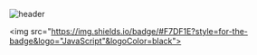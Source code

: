 ![header](https://capsule-render.vercel.app/api?type=waving&color=auto&height=300&section=header&text=jimin's%20github&fontSize=90)

<img src="https://img.shields.io/badge/#F7DF1E?style=for-the-badge&logo="JavaScript"&logoColor=black">
